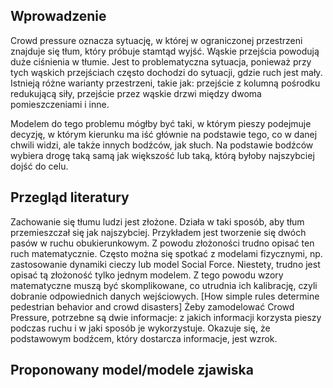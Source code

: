 ## Wprowadzenie

Crowd pressure oznacza sytuację, w której w ograniczonej przestrzeni znajduje się tłum, który próbuje stamtąd wyjść. Wąskie przejścia powodują duże ciśnienia w tłumie. Jest to problematyczna sytuacja, ponieważ przy tych wąskich przejściach często dochodzi do sytuacji, gdzie ruch jest mały. Istnieją różne warianty przestrzeni, takie jak: przejście z kolumną pośrodku redukującą siły, przejście przez wąskie drzwi między dwoma pomieszczeniami i inne.

Modelem do tego problemu mógłby być taki, w którym pieszy podejmuje decyzję, w którym kierunku ma iść głównie na podstawie tego, co w danej chwili widzi, ale także innych bodźców, jak słuch. Na podstawie bodźców wybiera drogę taką samą jak większość lub taką, którą byłoby najszybciej dojść do celu.

## Przegląd literatury

Zachowanie się tłumu ludzi jest złożone. Działa w taki sposób, aby tłum przemieszczał się jak najszybciej. Przykładem jest tworzenie się dwóch pasów w ruchu obukierunkowym. Z powodu złożoności trudno opisać ten ruch matematycznie. Często można się spotkać z modelami fizycznymi, np. zastosowanie dynamiki cieczy lub model Social Force.
Niestety, trudno jest opisać tą złożoność tylko jednym modelem. Z tego powodu wzory matematyczne muszą być skomplikowane, co utrudnia ich kalibrację, czyli dobranie odpowiednich danych wejściowych. [How simple rules determine pedestrian behavior
and crowd disasters]
Żeby zamodelować Crowd Pressure, potrzebne są dwie informacje: z jakich informacji korzysta pieszy podczas ruchu i w jaki sposób je wykorzystuje. Okazuje się, że podstawowym bodźcem, który dostarcza informacje, jest wzrok.

## Proponowany model/modele zjawiska
